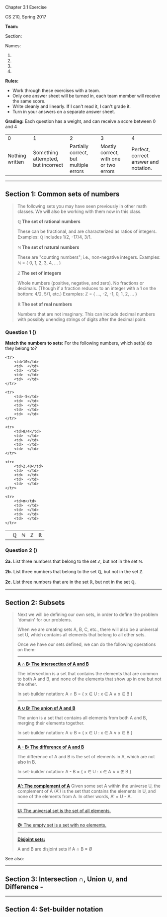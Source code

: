 Chapter 3.1 Exercise		

CS 210, Spring 2017

**Team:**

Section:

Names:

1. 
2. 
3. 
4. 

**Rules:** 

* Work through these exercises with a team. 
* Only one answer sheet will be turned in, each team member will receive the same score. 
* Write cleanly and linearly. If I can't read it, I can't grade it.
* Turn in your answers on a separate answer sheet.

**Grading:** Each question has a weight, and can receive a score between 0 and 4

<table>
<tr>
<td>0</td>
<td>1</td>
<td>2</td>
<td>3</td>
<td>4</td>
</tr>
<tr>
<td>Nothing written</td>
<td>Something attempted, but incorrect</td>
<td>Partially correct, but multiple errors</td>
<td>Mostly correct, with one or two errors</td>
<td>Perfect, correct answer and notation.</td>
</tr>
</table>

---

## Section 1: Common sets of numbers

<blockquote>
The following sets you may have seen previously in other math classes.
We will also be working with them now in this class.  

<blockquote>
</blockquote>

**ℚ   The set of rational numbers**

These can be fractional, and are characterized as ratios of integers.
Examples: ℚ includes 1/2, -17/4, 3/1.

<blockquote>
</blockquote>

**ℕ   The set of natural numbers**

These are "counting numbers"; i.e., non-negative integers.
Examples: ℕ = { 0, 1, 2, 3, 4, ... }

<blockquote>
</blockquote>

**ℤ   The set of integers**

Whole numbers (positive, negative, and zero). No fractions or decimals.
(Though if a fraction reduces to an integer with a 1 on the bottom: 4/2, 5/1, etc.)
Examples: ℤ = { ..., -2, -1, 0, 1, 2, ... }

<blockquote>
</blockquote>

**ℝ   The set of real numbers**

Numbers that are not imaginary. This can include decimal numbers with 
possibly unending strings of digits after the decimal point.

</blockquote>

### Question 1 ()

**Match the numbers to sets:** For the following numbers, which set(s) do they belong to?

<table>
    <tr>
        <th></th>
        <th>ℚ</th>
        <th>ℕ</th>
        <th>ℤ</th>
        <th>ℝ</th>
    </tr>
    
    <tr>
        <td>10</td>
        <td>  </td>
        <td>  </td>
        <td>  </td>
        <td>  </td>
    </tr>
    
    <tr>
        <td>-5</td>
        <td>  </td>
        <td>  </td>
        <td>  </td>
        <td>  </td>
    </tr>
    
    <tr>
        <td>8/4</td>
        <td>  </td>
        <td>  </td>
        <td>  </td>
        <td>  </td>
    </tr>
    
    <tr>
        <td>2.40</td>
        <td>  </td>
        <td>  </td>
        <td>  </td>
        <td>  </td>
    </tr>
    
    <tr>
        <td>π</td>
        <td>  </td>
        <td>  </td>
        <td>  </td>
        <td>  </td>
    </tr>
</table>

### Question 2 ()

**2a.** List three numbers that belong to the set ℤ, but not in the set ℕ.

**2b.** List three numbers that belong to the set ℚ, but not in the set ℤ.

**2c.** List three numbers that are in the set ℝ, but not in the set ℚ.

---

## Section 2: Subsets

<blockquote>

Next we will be defining our own sets, in order to define
the problem 'domain' for our problems.

When we are creating sets A, B, C, etc., there will also
be a universal set U, which contains all elements that
belong to all other sets.

Once we have our sets defined, we can do the following
operations on them:

---

**[A ∩ B:	The intersection of A and B](https://en.wikipedia.org/wiki/Intersection_(set_theory))**

The intersection is a set that contains the elements
that are common to both A and B, and none of the
elements that show up in one but not the other.

In set-builder notation: A ∩ B = { x ∈ U : x ∈ A ∧ x ∈ B }

---

**[A ∪ B:	The union of A and B](https://en.wikipedia.org/wiki/Union_(set_theory))**

The union is a set that contains all elements
from both A and B, merging their elements together.

In set-builder notation: A ∪ B = { x ∈ U : x ∈ A ∨ x ∈ B }

---

[**A - B: The difference of A and B**](https://en.wikipedia.org/wiki/Complement_(set_theory)#Relative_complement)

The difference of A and B is the set of elements
in A, which are not also in B.

In set-builder notation: A - B = { x ∈ U : x ∈ A ∧ x ∉ B }

---

[**A':	The complement of A**](https://en.wikipedia.org/wiki/Complement_(set_theory))
Given some set A within the universe U, the
complement of A (A') is the set that contains
the elements in U, and none of the elements from A.
In other words, A' = U - A.

---

[**U:**	The universal set is the set of all elements.](https://en.wikipedia.org/wiki/Universal_set)

---

[**Ø:**	The empty set is a set with no elements.](https://en.wikipedia.org/wiki/Empty_set)

---

[**Disjoint sets:**](https://en.wikipedia.org/wiki/Disjoint_sets)

A and B are disjoint sets if A ∩ B = Ø

</blockquote>

See also:

---

## Section 3: Intersection ∩, Union ∪, and Difference -

---

## Section 4: Set-builder notation
